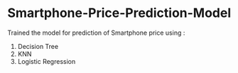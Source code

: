 # Smartphone-Price-Prediction-Model
Trained the model for prediction of Smartphone price using  :
1. Decision Tree
2. KNN
3. Logistic Regression
